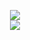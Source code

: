 <p align='center'>
  <img src="https://github-readme-stats.vercel.app/api?username=Guilhemvnt&show_icons=true&count_private=true&theme=tokyonight&showicons=true" />
  <br/>
  <img src="https://github-readme-stats.vercel.app/api/top-langs/?username=Guilhemvnt&&count_private=true&theme=tokyonight&layout=compact&langs_count=6" />
</p>
